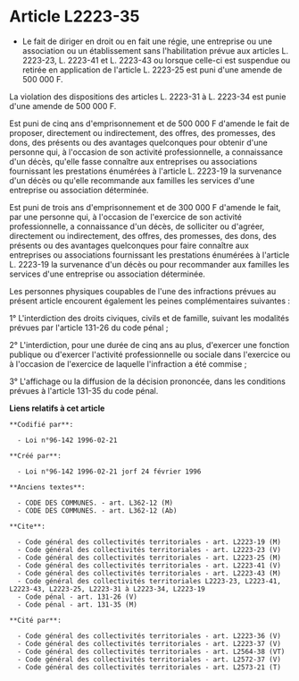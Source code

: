 # Article L2223-35

- Le fait de diriger en droit ou en fait une régie, une entreprise ou une association ou un établissement sans l'habilitation
prévue aux articles L. 2223-23, L. 2223-41 et L. 2223-43 ou lorsque celle-ci est suspendue ou retirée en application de
l'article L. 2223-25 est puni d'une amende de 500 000 F.

La violation des dispositions des articles L. 2223-31 à L. 2223-34 est punie d'une amende de 500 000 F.

Est puni de cinq ans d'emprisonnement et de 500 000 F d'amende le fait de proposer, directement ou indirectement, des offres,
des promesses, des dons, des présents ou des avantages quelconques pour obtenir d'une personne qui, à l'occasion de son
activité professionnelle, a connaissance d'un décès, qu'elle fasse connaître aux entreprises ou associations fournissant les
prestations énumérées à l'article L. 2223-19 la survenance d'un décès ou qu'elle recommande aux familles les services d'une
entreprise ou association déterminée.

Est puni de trois ans d'emprisonnement et de 300 000 F d'amende le fait, par une personne qui, à l'occasion de l'exercice de
son activité professionnelle, a connaissance d'un décès, de solliciter ou d'agréer, directement ou indirectement, des offres,
des promesses, des dons, des présents ou des avantages quelconques pour faire connaître aux entreprises ou associations
fournissant les prestations énumérées à l'article L. 2223-19 la survenance d'un décès ou pour recommander aux familles les
services d'une entreprise ou association déterminée.

Les personnes physiques coupables de l'une des infractions prévues au présent article encourent également les peines
complémentaires suivantes :

1° L'interdiction des droits civiques, civils et de famille, suivant les modalités prévues par l'article 131-26 du code
pénal ;

2° L'interdiction, pour une durée de cinq ans au plus, d'exercer une fonction publique ou d'exercer l'activité
professionnelle ou sociale dans l'exercice ou à l'occasion de l'exercice de laquelle l'infraction a été commise ;

3° L'affichage ou la diffusion de la décision prononcée, dans les conditions prévues à l'article 131-35 du code pénal.

**Liens relatifs à cet article**

	**Codifié par**:

	  - Loi n°96-142 1996-02-21

	**Créé par**:

	  - Loi n°96-142 1996-02-21 jorf 24 février 1996

	**Anciens textes**:

	  - CODE DES COMMUNES. - art. L362-12 (M)
	  - CODE DES COMMUNES. - art. L362-12 (Ab)

	**Cite**:

	  - Code général des collectivités territoriales - art. L2223-19 (M)
	  - Code général des collectivités territoriales - art. L2223-23 (V)
	  - Code général des collectivités territoriales - art. L2223-25 (M)
	  - Code général des collectivités territoriales - art. L2223-41 (V)
	  - Code général des collectivités territoriales - art. L2223-43 (M)
	  - Code général des collectivités territoriales L2223-23, L2223-41, L2223-43, L2223-25, L2223-31 à L2223-34, L2223-19
	  - Code pénal - art. 131-26 (V)
	  - Code pénal - art. 131-35 (M)

	**Cité par**:

	  - Code général des collectivités territoriales - art. L2223-36 (V)
	  - Code général des collectivités territoriales - art. L2223-37 (V)
	  - Code général des collectivités territoriales - art. L2564-38 (VT)
	  - Code général des collectivités territoriales - art. L2572-37 (V)
	  - Code général des collectivités territoriales - art. L2573-21 (T)
